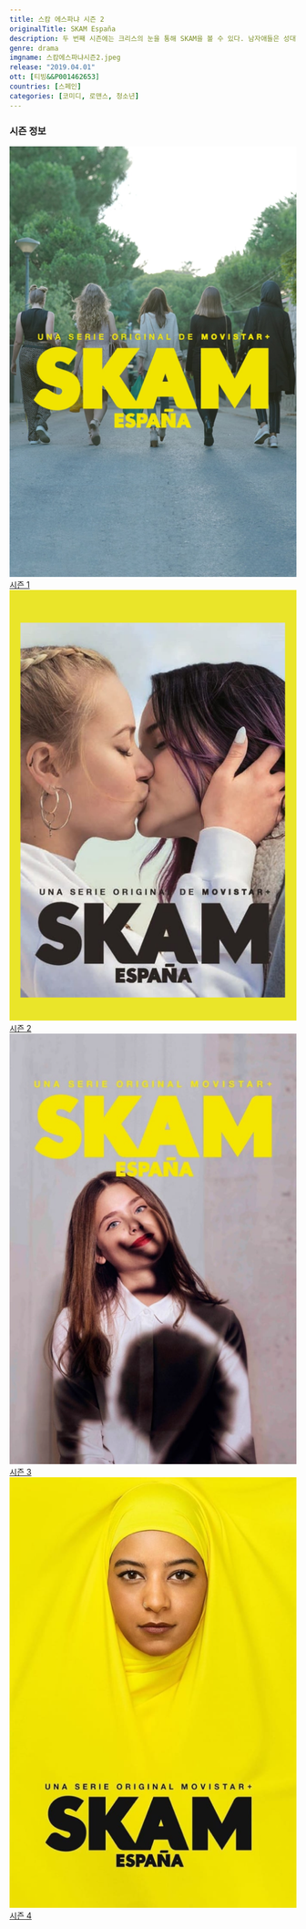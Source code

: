 ```yaml
---
title: 스캄 에스파냐 시즌 2
originalTitle: SKAM España
description: 두 번째 시즌에는 크리스의 눈을 통해 SKAM을 볼 수 있다. 남자애들은 성대한 파티로 휴고의 생일을 축하한다. 고등학교의 절반이 참석했지만 그 파티의 스타는 크리스다. 술 취한 상태에서 크리스는 오빠 것이라고 생각했던 후드티에서 엑스터시 봉지를 꺼낸다. 그것이 충분하지 않다는 듯, 그녀는 이 파티에서 조아나를 만난다. 이제 막 입학한 미스터리한 소녀가 크리스한테 껄떡거리는거 같은데?
genre: drama
imgname: 스캄에스파냐시즌2.jpeg
release: "2019.04.01"
ott: [티빙&&P001462653]
countries: [스페인]
categories: [코미디, 로맨스, 청소년]
---
```


### 시즌 정보

<div class="season-list">
<div class="item">
<a href="/drama/스캄에스파냐시즌1" >
<img src="/poster/스캄에스파냐시즌1.jpeg" alt="스캄에스파냐시즌1 포스터 ">
시즌 1</a>
</div>

<div class="item">
<a href="/drama/스캄에스파냐시즌2" >
<img src="/poster/스캄에스파냐시즌2.jpeg" alt="스캄에스파냐시즌2 포스터 ">
시즌 2</a>
</div>

<div class="item">
<a href="/drama/스캄에스파냐시즌3" >
<img src="/poster/스캄에스파냐시즌3.jpeg" alt="스캄에스파냐시즌3 포스터 ">
시즌 3</a>
</div>

<div class="item">
<a href="/drama/스캄에스파냐시즌4" >
<img src="/poster/스캄에스파냐시즌4.jpeg" alt="스캄에스파냐시즌4 포스터 ">
시즌 4</a>
</div>
</div>
